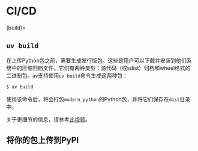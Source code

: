 # CI/CD

(build)=
## `uv build`
在上传Python包之前，需要生成发行版包。这些是用户可以下载并安装到他们系统中的压缩归档文件。它们有两种类型：源代码（或sdist）归档和wheel格式的二进制包。`uv`支持使用`uv build`命令生成这两种包：

```bash
$ uv build
```

使用该命令后，将会打包`modern_python`的Python包，并将它们保存在`dist`目录中。

关于更细节的信息，请参考[此视频](https://www.bilibili.com/video/BV12NgLzhEKx?vd_source=189ac0e5f555cc7d23863c9d75a86118)。
## 将你的包上传到PyPI